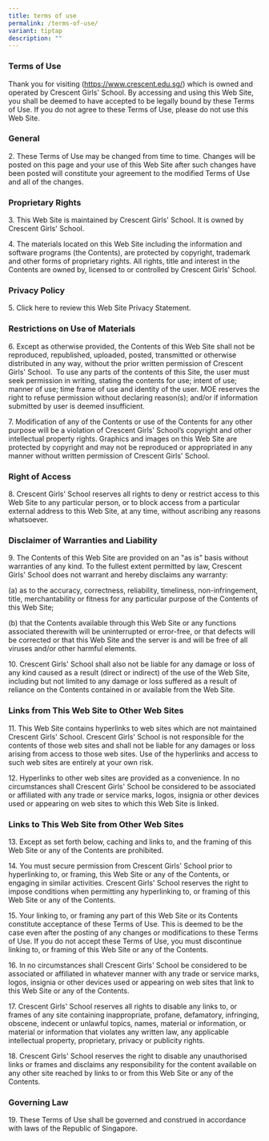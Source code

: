 ```yaml
---
title: terms of use
permalink: /terms-of-use/
variant: tiptap
description: ""
---
```

<h3><strong>Terms of Use</strong></h3>
<p>Thank you for visiting (<a href="https://www.crescent.edu.sg/" rel="noopener noreferrer nofollow" target="_blank">https://www.crescent.edu.sg/</a>) which
is owned and operated by Crescent Girls' School. By accessing and using
this Web Site, you shall be deemed to have accepted to be legally bound
by these Terms of Use. If you do not agree to these Terms of Use, please
do not use this Web Site.</p>
<h3><strong>General</strong></h3>
<p>2. These Terms of Use may be changed from time to time. Changes will be
posted on this page and your use of this Web Site after such changes have
been posted will constitute your agreement to the modified Terms of Use
and all of the changes.</p>
<h3><strong>Proprietary Rights</strong></h3>
<p>3. This Web Site is maintained by Crescent Girls' School. It is owned
by Crescent Girls' School.</p>
<p>4. The materials located on this Web Site including the information and
software programs (the Contents), are protected by copyright, trademark
and other forms of proprietary rights. All rights, title and interest in
the Contents are owned by, licensed to or controlled by Crescent Girls'
School.</p>
<h3><strong>Privacy Policy</strong></h3>
<p>5. Click here to review this Web Site Privacy Statement.</p>
<h3><strong>Restrictions on Use of Materials</strong></h3>
<p>6. Except as otherwise provided, the Contents of this Web Site shall not
be reproduced, republished, uploaded, posted, transmitted or otherwise
distributed in any way, without the prior written permission of Crescent
Girls' School.&nbsp; To use any parts of the contents of this Site, the
user must seek permission in writing, stating the contents for use; intent
of use; manner of use; time frame of use and identity of the user. MOE
reserves the right to refuse permission without declaring reason(s); and/or
if information submitted by user is deemed insufficient.</p>
<p>7. Modification of any of the Contents or use of the Contents for any
other purpose will be a violation of Crescent Girls' School’s copyright
and other intellectual property rights. Graphics and images on this Web
Site are protected by copyright and may not be reproduced or appropriated
in any manner without written permission of Crescent Girls' School.</p>
<h3><strong>Right of Access</strong></h3>
<p>8. Crescent Girls' School reserves all rights to deny or restrict access
to this Web Site to any particular person, or to block access from a particular
external address to this Web Site, at any time, without ascribing any reasons
whatsoever.</p>
<h3><strong>Disclaimer of Warranties and Liability</strong></h3>
<p>9. The Contents of this Web Site are provided on an "as is" basis without
warranties of any kind. To the fullest extent permitted by law, Crescent
Girls' School does not warrant and hereby disclaims any warranty:</p>
<p>(a) as to the accuracy, correctness, reliability, timeliness, non-infringement,
title, merchantability or fitness for any particular purpose of the Contents
of this Web Site;</p>
<p>(b) that the Contents available through this Web Site or any functions
associated therewith will be uninterrupted or error-free, or that defects
will be corrected or that this Web Site and the server is and will be free
of all viruses and/or other harmful elements.</p>
<p>10. Crescent Girls' School shall also not be liable for any damage or
loss of any kind caused as a result (direct or indirect) of the use of
the Web Site, including but not limited to any damage or loss suffered
as a result of reliance on the Contents contained in or available from
the Web Site.</p>
<h3><strong>Links from This Web Site to Other Web Sites</strong></h3>
<p>11. This Web Site contains hyperlinks to web sites which are not maintained
Crescent Girls' School. Crescent Girls' School is not responsible for the
contents of those web sites and shall not be liable for any damages or
loss arising from access to those web sites. Use of the hyperlinks and
access to such web sites are entirely at your own risk.</p>
<p>12. Hyperlinks to other web sites are provided as a convenience. In no
circumstances shall Crescent Girls' School be considered to be associated
or affiliated with any trade or service marks, logos, insignia or other
devices used or appearing on web sites to which this Web Site is linked.</p>
<h3><strong>Links to This Web Site from Other Web Sites</strong></h3>
<p>13. Except as set forth below, caching and links to, and the framing of
this Web Site or any of the Contents are prohibited.</p>
<p>14. You must secure permission from Crescent Girls' School prior to hyperlinking
to, or framing, this Web Site or any of the Contents, or engaging in similar
activities. Crescent Girls' School reserves the right to impose conditions
when permitting any hyperlinking to, or framing of this Web Site or any
of the Contents.</p>
<p>15. Your linking to, or framing any part of this Web Site or its Contents
constitute acceptance of these Terms of Use. This is deemed to be the case
even after the posting of any changes or modifications to these Terms of
Use. If you do not accept these Terms of Use, you must discontinue linking
to, or framing of this Web Site or any of the Contents.</p>
<p>16. In no circumstances shall Crescent Girls' School be considered to
be associated or affiliated in whatever manner with any trade or service
marks, logos, insignia or other devices used or appearing on web sites
that link to this Web Site or any of the Contents.</p>
<p>17. Crescent Girls' School reserves all rights to disable any links to,
or frames of any site containing inappropriate, profane, defamatory, infringing,
obscene, indecent or unlawful topics, names, material or information, or
material or information that violates any written law, any applicable intellectual
property, proprietary, privacy or publicity rights.</p>
<p>18. Crescent Girls' School reserves the right to disable any unauthorised
links or frames and disclaims any responsibility for the content available
on any other site reached by links to or from this Web Site or any of the
Contents.</p>
<h3><strong>Governing Law</strong></h3>
<p>19. These Terms of Use shall be governed and construed in accordance with
laws of the Republic of Singapore.</p>
<p></p>
